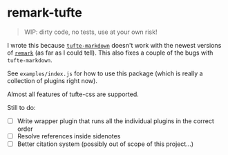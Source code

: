 # remark-tufte

> WIP: dirty code, no tests, use at your own risk!

I wrote this because [`tufte-markdown`](https://github.com/luhmann/tufte-markdown)
doesn't work with the newest versions of
[`remark`](https://github.com/remarkjs/remark) (as far as I could tell). This also
fixes a couple of the bugs with `tufte-markdown`.

See `examples/index.js` for how to use this package (which is really a
collection of plugins right now).

Almost all features of tufte-css are supported.

Still to do:
- [ ] Write wrapper plugin that runs all the individual plugins in the correct
  order
- [ ] Resolve references inside sidenotes
- [ ] Better citation system (possibly out of scope of this project...)
